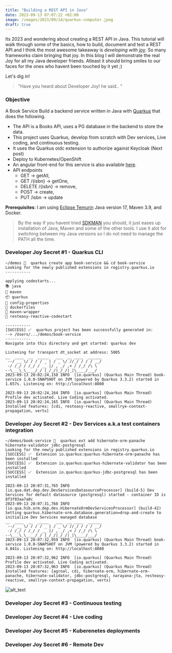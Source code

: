 ```yaml
---
title: "Building a REST API in Java"
date: 2023-09-13 07:07:22 +02:00
image: /images/2023/09/14/quarkus-computer.jpeg
draft: true
---
```


Its 2023 and wondering about creating a REST API in Java. This tutorial will walk through some of the basics, how to build, document and test a REST API and I think the most awesome takeaway is *developing with [joy](https://quarkus.io/developer-joy/)*. So many frameworks claim bringing that joy. In this blog I will demonstrate the real Joy for all my Java developer friends. Atleast it should bring smiles to our faces for the ones who havent been touched by it yet ;)

Let's dig in!

>   "Have you heard about Developer Joy! he said.. "

### Objective
A Book Service
Build a backend service written in Java with [Quarkus](https://www.quarkus.io) that does the following. 
- The API is a Books API, uses a PG database in the backend to store the data. 
- This project uses Quarkus, develop from scratch with Dev services, Live coding, and continuous testing.
- It uses the Quarkus oidc extension to authorize against Keycloak (Next post)
- Deploy to Kubernetes/OpenShift
- An angular front-end for this service is also available [here](https://github.com/sshaaf/bookshelf-ui).
- API endpoints
  - GET -> getAll,
  - GET /{isbn} -> getOne,
  - DELETE /{isbn} -> remove,
  - POST -> create,
  - PUT /isbn -> update

**Prerequisites**: I am using [Eclipse Temurin](https://adoptium.net/temurin/releases/) Java version 17, Maven 3.9, and Docker. 
>  By the way if you havent tried [SDKMAN](https://sdkman.io/) you should, it just eases up installation of Java, Maven and some of the other tools. I use it alot for switching between my Java versions so I do not need to manage the PATH all the time. 


### Developer Joy Secret #1 - Quarkus CLI

```
~/demos 🐠  quarkus create app book-service && cd book-service
Looking for the newly published extensions in registry.quarkus.io
-----------

applying codestarts...
📚 java
🔨 maven
📦 quarkus
📝 config-properties
🔧 dockerfiles
🔧 maven-wrapper
🚀 resteasy-reactive-codestart

-----------
[SUCCESS] ✅  quarkus project has been successfully generated in:
--> /Users/.../demos/book-service
-----------
Navigate into this directory and get started: quarkus dev
```

```
Listening for transport dt_socket at address: 5005
__  ____  __  _____   ___  __ ____  ______ 
 --/ __ \/ / / / _ | / _ \/ //_/ / / / __/ 
 -/ /_/ / /_/ / __ |/ , _/ ,< / /_/ /\ \   
--\___\_\____/_/ |_/_/|_/_/|_|\____/___/   
2023-09-13 20:02:24,158 INFO  [io.quarkus] (Quarkus Main Thread) book-service 1.0.0-SNAPSHOT on JVM (powered by Quarkus 3.3.2) started in 1.657s. Listening on: http://localhost:8080

2023-09-13 20:02:24,164 INFO  [io.quarkus] (Quarkus Main Thread) Profile dev activated. Live Coding activated.
2023-09-13 20:02:24,165 INFO  [io.quarkus] (Quarkus Main Thread) Installed features: [cdi, resteasy-reactive, smallrye-context-propagation, vertx]
```



### Developer Joy Secret #2 - Dev Services a.k.a test containers integration



```
~/demos/book-service 🐠  quarkus ext add hibernate-orm-panache hibernate-validator jdbc-postgresql
Looking for the newly published extensions in registry.quarkus.io
[SUCCESS] ✅  Extension io.quarkus:quarkus-hibernate-orm-panache has been installed
[SUCCESS] ✅  Extension io.quarkus:quarkus-hibernate-validator has been installed
[SUCCESS] ✅  Extension io.quarkus:quarkus-jdbc-postgresql has been installed
```

```
2023-09-13 20:07:31,765 INFO  [io.qua.dat.dep.dev.DevServicesDatasourceProcessor] (build-5) Dev Services for default datasource (postgresql) started - container ID is 8f3f03aa7a8c
2023-09-13 20:07:31,768 INFO  [io.qua.hib.orm.dep.dev.HibernateOrmDevServicesProcessor] (build-42) Setting quarkus.hibernate-orm.database.generation=drop-and-create to initialize Dev Services managed database
__  ____  __  _____   ___  __ ____  ______ 
 --/ __ \/ / / / _ | / _ \/ //_/ / / / __/ 
 -/ /_/ / /_/ / __ |/ , _/ ,< / /_/ /\ \   
--\___\_\____/_/ |_/_/|_/_/|_|\____/___/   
2023-09-13 20:07:32,959 INFO  [io.quarkus] (Quarkus Main Thread) book-service 1.0.0-SNAPSHOT on JVM (powered by Quarkus 3.3.2) started in 4.841s. Listening on: http://localhost:8080

2023-09-13 20:07:32,962 INFO  [io.quarkus] (Quarkus Main Thread) Profile dev activated. Live Coding activated.
2023-09-13 20:07:32,963 INFO  [io.quarkus] (Quarkus Main Thread) Installed features: [agroal, cdi, hibernate-orm, hibernate-orm-panache, hibernate-validator, jdbc-postgresql, narayana-jta, resteasy-reactive, smallrye-context-propagation, vertx]
```

![alt_text](/images/2023/09/14/devservices.jpeg "Quarkus Dev Services - PG")


### Developer Joy Secret #3 - Continuous testing





### Developer Joy Secret #4 - Live coding



### Developer Joy Secret #5 - Kuberenetes deployments



### Developer Joy Secret #6 - Remote Dev